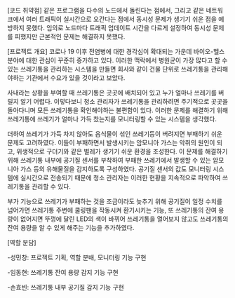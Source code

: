 [코드 취약점]
같은 프로그램을 다수의 노드에서 돌린다는 점에서, 그리고 같은 네트워크에서 여러 트래픽이 실시간으로 오간다는 점에서 동시성 문제가 생기기 쉬운 점을 예방하지 못했다. 임의로 노드마다 트래픽 업데이트 시간을 다르게 설정하여 동시성 문제를 피했지만 근본적인 문제는 해결하지 못했다.

[프로젝트 개요]
코로나 19 이후 전염병에 대한 경각심이 확대되는 가운데 바이오-헬스 분야에 대한 관심이 꾸준히 증가하고 있다.
이러한 맥락에서 병원균이 가장 많다고 할 수 있는 쓰레기통을 관리하는 시스템을 만들면 회사와 같이 건물 단위로 쓰레기통을 관리해야하는 기관에서 수요가 있을 것이라고 보았다.

사내라는 상황을 부여할 때 쓰레기통은 곳곳에 배치되어 있고 누가 얼마나 쓰레기를 버릴지 알기 어렵다. 
이렇다보니 청소 관리자가 쓰레기통을 관리하려면 주기적으로 곳곳을 돌아다니며 모든 쓰레기통을 확인해야하는 불편함이 있다. 
이러한 문제를 해결하기 위해 쓰레기통에 쓰레기가 얼마나 가득 찼는지를 모니터링할 수 있는 시스템을 생각했다.

더하여 쓰레기가 가득 차지 않아도 음식물이 섞인 쓰레기등이 버려지면 부패하기 쉬운 문제도 고려하였다.
이들이 부패하면서 발생시키는 암모니아 가스는 악취의 원인이 되고, 위생적으로 구더기와 같은 벌레가 생기기 쉬운 환경을 조성한다. 
이 문제를 해결하기 위해 쓰레기통 내부에 공기질 센서를 부착하여 부패한 쓰레기에서 발생할 수 있는 암모니아 가스 등의 유해물질을 감지하도록 구성하였다. 
공기질 센서의 값도 모니터링 시스템에 실시간으로 전송되기 때문에 청소 관리자는 이러한 현황을 지속적으로 파악하여 쓰레기통을 관리할 수 있다.

부가 기능으로 쓰레기가 부패하는 것을 조금이라도 늦추기 위해 공기질이 일정 수치를 넘어가면 쓰레기통 주변에 쿨링팬을 작동시켜 환기시키는 기능, 
또 쓰레기통의 잔여 용량이 없어지면 뚜껑에 달린 LED의 색이 바뀌어 쓰레기통을 열어보지 않고도 쓰레기통의 잔여 용량을 알 수 있게 해주는 기능을 추가하였다.

[역할 분담]

-성민창: 프로젝트 기획, 역할 분배, 모니터링 기능 구현

-임동현: 쓰레기통 잔여 용량 감지 기능 구현

-손효빈: 쓰레기통 내부 공기질 감지 기능 구현
